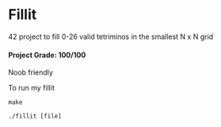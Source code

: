 # Fillit
 
 42 project to fill 0-26 valid tetriminos in the smallest N x N grid
 
 #### Project Grade: 100/100
 
 Noob friendly

 To run my fillit
 
 `make`
 
 `./fillit [file]`
